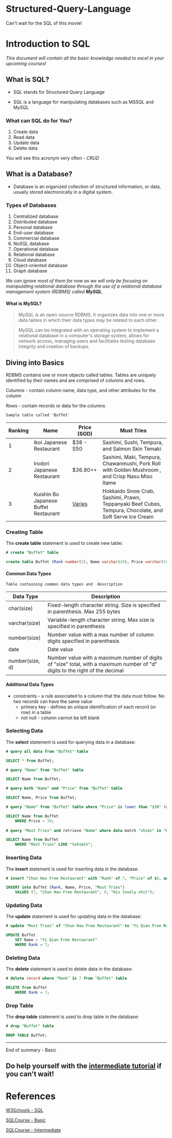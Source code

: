 # Structured-Query-Language
Can't wait for the SQL of this movie!

# Introduction to SQL

*This document will contain all the basic knowledge needed to excel in your upcoming courses!*

## What is SQL?

* SQL stands for Structured Query Language

* SQL is a language for manipulating databases such as MSSQL and MySQL

### What can SQL do for You?

1. Create data
2. Read data
3. Update data
4. Delete data

You will see this acronym very often - *CRUD*

## What is a Database?

* Database is an organized collection of structured information, or data, usually stored electronically in a digital system.

### Types of Databases

1. Centralized database
2. Distributed database
3. Personal database
4. End-user database
5. Commercial database
6. NoSQL database
7. Operational database
8. Relational database
9. Cloud database
10. Object-oriented database
11. Graph database

*We can ignore most of them for now as we will only be focusing on manipulating relational database through the use of a relational database management system (RDBMS) called **MySQL**.*

#### What is MySQL?

> MySQL is an open-source RDBMS. It organizes data into one or more data tables in which their data types may be related to each other.

> MySQL can be integrated with an operating system to implement a relational database in a computer's storage system, allows for network access, managing users and facilitates testing database integrity and creation of backups.

## Diving into Basics

RDBMS contains one or more objects called tables. Tables are uniquely identified by their names and are comprised of columns and rows.

Columns - contain column name, data type, and other attributes for the column

Rows - contain records or data for the columns

`Sample table called 'Buffet'`

| Ranking | Name | Price (SGD) | Must Tries |
| --- | --- | --- | --- |
| 1 | Ikoi Japanese Restaurant | $38 - S50 | Sashimi, Sushi, Tempura, and Salmon Skin Temaki |
| 2 | Irodori Japanese Restaurant | $36.80++ | Sashimi, Maki, Tempura, Chawanmushi, Pork Roll with Golden Mushroom , and Crisp Nasu Miso Itame |
| 3 | Kuishin Bo Japanese Buffet Restaurant | [Varies](https://www.thebestsingapore.com/eat-and-drink/the-5-best-japanese-buffet-restaurants-in-singapore/) | Hokkaido Snow Crab, Sashimi, Prawn, Teppanyaki Beef Cubes, Tempura, Chocolate, and Soft Serve Ice Cream |

### Creating Table

The **create table** statement is used to create new table:

```sql
# create "Buffet" table

create table Buffet (Rank number(2), Name varchar(20), Price varchar(100), "Must Tries" varchar(60));
```

#### Common Data Types

`Table containing common data types and  description`

| Data Type | Description |
| --- | --- |
| char(size) | Fixed-length character string. Size is specified in parenthesis. Max 255 bytes |
| varchar(size) | Variable-length character string. Max size is specified in parenthesis |
| number(size) | Number value with a max number of column digits specified in parenthesis |
| date | Date value |
| number(size, d) | Number value with a maximum number of digits of "size" total, with a maximum number of "d" digits to the right of the decimal |

#### Additional Data Types

* constraints - a rule associated to a column that the data must follow. No two records can have the same value
	* primary key - defines an unique identification of each record (or row) in a table
	* not null - column cannot be left blank

### Selecting Data

The **select** statement is used for querying data in a database:

```sql
# query all data from "Buffet" table

SELECT * from Buffet;

# query "Name" from "Buffet" table

SELECT Name from Buffet;

# query both "Name" and "Price" from "Buffet" table

SELECT Name, Price from Buffet;

# query "Name" from "Buffet" table where "Price" is lower than "$38" (do note that this query is invalid as table data contains symbols)

SELECT Name from Buffet
	WHERE Price < 38;
	
# query "Must Tries" and retrieve "Name" where data match "shimi" in "Buffet" table

SELECT Name from Buffet
	WHERE "Must Tries" LIKE "%shimi%";
```

### Inserting Data

The **insert** statement is used for inserting data in the database:

```sql
# insert "Chun Hao Free Restaurant" with "Rank" of 7, "Price" of $0, and "Must Tries" of "His lovely shit" in "Buffet" table

INSERT into Buffet (Rank, Name, Price, "Must Tries")
	VALUES (7, "Chun Hao Free Restaurant", 0, "His lovely shit");
```

### Updating Data

The **update** statement is used for updating data in the database:

```sql
# update "Must Tries" of "Chun Hao Free Restaurant" to "Yi Qian Free Restaurant" in "Buffet" table

UPDATE Buffet
	SET Name = "Yi Qian Free Restaurant"
	WHERE Rank = 7;
```

### Deleting Data

The **delete** statement is used to delete data in the database:

```sql
# delete record where "Rank" is 7 from "Buffet" table

DELETE from Buffet
	WHERE Rank = 7;
```

### Drop Table

The **drop table** statement is used to drop table in the database:

```sql
# drop "Buffet" table

DROP TABLE Buffet;
```

---
End of summary - Basic

Do help yourself with the [intermediate tutorial](#References) if you can't wait!
---

# References
[W3Schools - SQL](https://www.w3schools.com/sql/default.asp)

[SQLCourse - Basic](http://www.sqlcourse.com/intro.html)

[SQLCourse - Intermediate](https://www.sqlcourse2.com/)
